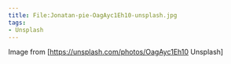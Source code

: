 ```yaml
---
title: File:Jonatan-pie-OagAyc1Eh10-unsplash.jpg
tags:
- Unsplash
---
```


Image from [https://unsplash.com/photos/OagAyc1Eh10 Unsplash]

